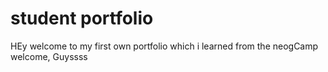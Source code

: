 # student portfolio

HEy welcome to my first own portfolio which i learned from the neogCamp
welcome, Guyssss